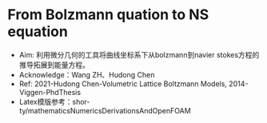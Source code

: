 # From Bolzmann quation to NS equation
- Aim: 利用微分几何的工具将曲线坐标系下从bolzmann到navier stokes方程的推导拓展到能量方程。
- Acknowledge：Wang ZH、Hudong Chen
- Ref: 2021-Hudong Chen-Volumetric Lattice Boltzmann Models, 2014-Viggen-PhdThesis
- Latex模版参考：shor-ty/mathematicsNumericsDerivationsAndOpenFOAM
